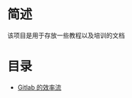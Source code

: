# 简述

该项目是用于存放一些教程以及培训的文档

# 目录

- [Gitlab 的效率流](http://192.168.1.33:8080/ty-software/awesome-tutorial/blob/master/gitlab%E6%95%88%E7%8E%87%E6%B5%81.md)

